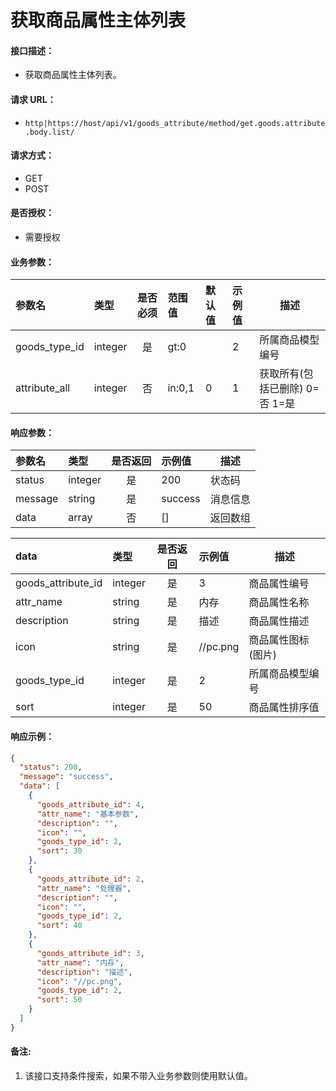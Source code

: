 # 获取商品属性主体列表

#### 接口描述：
- 获取商品属性主体列表。

#### 请求 URL：
- `http|https://host/api/v1/goods_attribute/method/get.goods.attribute.body.list/`

#### 请求方式：
- GET
- POST

#### 是否授权：
- 需要授权

#### 业务参数：
|参数名|类型|是否必须|范围值|默认值|示例值|描述|
|:----|:---|:---:|:-----|:-----|:-----|-----|
|goods_type_id |integer |是 |gt:0 | |2 |所属商品模型编号 |
|attribute_all |integer |否 |in:0,1 |0 |1 |获取所有(包括已删除) 0=否 1=是 |

#### 响应参数：
|参数名|类型|是否返回|示例值|描述|
|:-----|:-----|:---:|:-----|-----|
|status |integer |是 |200 |状态码 |
|message |string |是 |success |消息信息 |
|data |array |否 |[] |返回数组 |

|data|类型|是否返回|示例值|描述|
|:-----|:-----|:---:|:-----|-----|
|goods_attribute_id |integer |是 |3 |商品属性编号 |
|attr_name |string |是 |内存 |商品属性名称 |
|description |string |是 |描述 |商品属性描述 |
|icon |string |是 |//pc.png |商品属性图标(图片) |
|goods_type_id |integer |是 |2 |所属商品模型编号 |
|sort |integer |是 |50 |商品属性排序值 |

#### 响应示例：
```json
{
  "status": 200,
  "message": "success",
  "data": [
    {
      "goods_attribute_id": 4,
      "attr_name": "基本参数",
      "description": "",
      "icon": "",
      "goods_type_id": 2,
      "sort": 30
    },
    {
      "goods_attribute_id": 2,
      "attr_name": "处理器",
      "description": "",
      "icon": "",
      "goods_type_id": 2,
      "sort": 40
    },
    {
      "goods_attribute_id": 3,
      "attr_name": "内存",
      "description": "描述",
      "icon": "//pc.png",
      "goods_type_id": 2,
      "sort": 50
    }
  ]
}
```

#### 备注:
1. 该接口支持条件搜索，如果不带入业务参数则使用默认值。